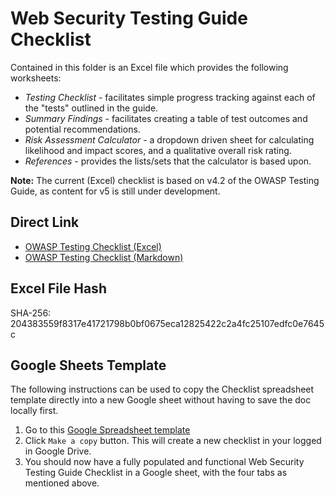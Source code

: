 # Web Security Testing Guide Checklist

Contained in this folder is an Excel file which provides the following worksheets:

- _Testing Checklist_ - facilitates simple progress tracking against each of the "tests" outlined in the guide.
- _Summary Findings_ - facilitates creating a table of test outcomes and potential recommendations.
- _Risk Assessment Calculator_ - a dropdown driven sheet for calculating likelihood and impact scores, and a qualitative overall risk rating.
- _References_ - provides the lists/sets that the calculator is based upon.

**Note:** The current (Excel) checklist is based on v4.2 of the OWASP Testing Guide, as content for v5 is still under development.

## Direct Link

- [OWASP Testing Checklist (Excel)](https://raw.githubusercontent.com/OWASP/wstg/master/checklists/checklist.xlsx)
- [OWASP Testing Checklist (Markdown)](https://raw.githubusercontent.com/OWASP/wstg/master/checklists/checklist.md)

## Excel File Hash

SHA-256: 204383559f8317e41721798b0bf0675eca12825422c2a4fc25107edfc0e7645c

## Google Sheets Template

The following instructions can be used to copy the Checklist spreadsheet template directly into a new Google sheet without having to save the doc locally first.

1. Go to this [Google Spreadsheet template](https://docs.google.com/spreadsheets/d/1csiYqA3DXhpz69K2JCLKN4H-kzkRFlFi/copy?copyCollaborators=false&copyComments=false&title=WSTG+Checklist)
2. Click `Make a copy` button. This will create a new checklist in your logged in Google Drive.
3. You should now have a fully populated and functional Web Security Testing Guide Checklist in a Google sheet, with the four tabs as mentioned above.
